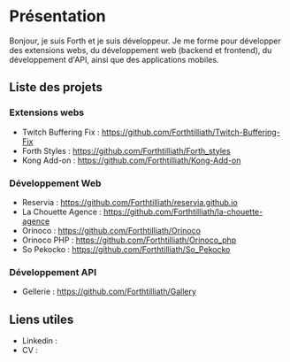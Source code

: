 # Présentation

Bonjour, je suis Forth et je suis développeur. Je me forme pour développer des extensions webs, du développement web (backend et frontend), du développement d'API,  ainsi que des applications mobiles.

## Liste des projets

### Extensions webs

- Twitch Buffering Fix : https://github.com/Forthtilliath/Twitch-Buffering-Fix
- Forth Styles : https://github.com/Forthtilliath/Forth_styles
- Kong Add-on : https://github.com/Forthtilliath/Kong-Add-on

### Développement Web

- Reservia : https://github.com/Forthtilliath/reservia.github.io
- La Chouette Agence : https://github.com/Forthtilliath/la-chouette-agence
- Orinoco : https://github.com/Forthtilliath/Orinoco
- Orinoco PHP : https://github.com/Forthtilliath/Orinoco_php
- So Pekocko : https://github.com/Forthtilliath/So_Pekocko

### Développement API

- Gellerie : https://github.com/Forthtilliath/Gallery

## Liens utiles

- Linkedin : 
- CV : 
